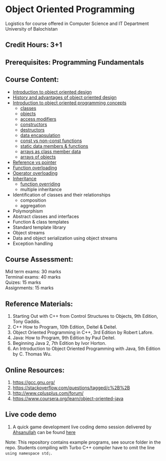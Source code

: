 # Object Oriented Programming
Logistics for course offered in Computer Science and IT Department University of Balochistan

## Credit Hours: 3+1  

## Prerequisites: Programming Fundamentals

## Course Content:

- [Introduction to object oriented design](markdown/Introduction.md)
- [History and advantages of object oriented design](markdown/history.md)
- [Introduction to object oriented programming concepts](markdown/introOOP.md)
  + [classes](markdown/class.md)
  + [objects](markdown/object.md)
  + [access modifiers](markdown/accessmodifier.md)
  + [constructors](markdown/constructor.md)
  + [destructors](markdown/destructor.md)
  + [data encapsulation](markdown/encapsulation.md)
  + [const vs non-const functions](markdown/const.md)
  + [static data members & functions](static.md)
  + [arrays as class member data](./markdown/ArrayDataMember.md)
  + [arrays of objects](./markdown/objectArrays.md)
- [Reference vs pointer](./markdown/referencevspointer.md)
- [Function overloading](./markdown/functionOverloading.md)
- [Operator overloading](./markdown/overloading.md)
- [Inheritance](./markdown/inheritance.md)
  + [function overriding](./markdown/override.md)
  + multiple inheritance
- Identification of classes and their relationships
  + composition
  + aggregation
- Polymorphism
- Abstract classes and interfaces
- Function & class templates
- Standard template library
- Object streams
- Data and object serialization using object streams
- Exception handling

## Course Assessment:

Mid term exams:  30 marks  
Terminal exams:  40 marks  
Quizes: 15 marks  
Assignments: 15 marks  

## Reference Materials:

1. Starting Out with C++ from Control Structures to Objects, 9th Edition, Tony Gaddis.  
2. C++ How to Program, 10th Edition, Deitel & Deitel.  
3. Object Oriented Programming in C++, 3rd Edition by Robert Lafore.  
4. Java: How to Program, 9th Edition by Paul Deitel.  
5. Beginning Java 2, 7th Edition by Ivor Horton.  
6. An Introduction to Object Oriented Programming with Java, 5th Edition by C. Thomas Wu.  

## Online Resources:

1. https://gcc.gnu.org/
2. https://stackoverflow.com/questions/tagged/c%2B%2B
3. http://www.cplusplus.com/forum/
4. https://www.coursera.org/learn/object-oriented-java

## Live code demo
1. A quick game development live coding demo session delivered by [Ahsanullah](https://github.com/Ahsan-Sarbaz) can be found [here](source/dev)

Note: This repository contains example programs, see source folder in the repo. Students compiling with Turbo C++ compiler have to omit the line `using namespace std;`. 
